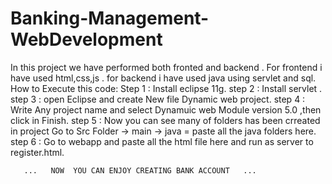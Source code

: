 # Banking-Management-WebDevelopment
In this project we have performed both fronted and backend . For frontend i have used html,css,js . for backend i have used java using servlet and sql.
How to Execute this code:
Step 1 : Install eclipse 11g.
step 2 : Install servlet .
step 3 : open Eclipse and create New file Dynamic web project.
step 4 : Write Any project name and select Dynamuic web Module version 5.0 ,then click in Finish.
step 5 : Now you can see many of folders has been crreated in project Go to Src Folder -> main -> 
         java = paste all the java  folders here.
step 6 : Go to webapp and paste all the html file here and run as server to register.html.





       ...   NOW  YOU CAN ENJOY CREATING BANK ACCOUNT   ...
